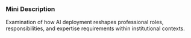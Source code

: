 ### Mini Description

Examination of how AI deployment reshapes professional roles, responsibilities, and expertise requirements within institutional contexts.
